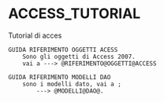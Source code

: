 # ACCESS_TUTORIAL
Tutorial di acces

	GUIDA RIFERIMENTO OGGETTI ACESS
		Sono gli oggetti di Access 2007.
		vai a ---> @RIFERIMENTO@OGGETTI@ACCESS

	GUIDA RIFERIMENTO MODELLI DAO
		sono i modelli dato, vai a ;
			---> @MODELLI@DAO@.



